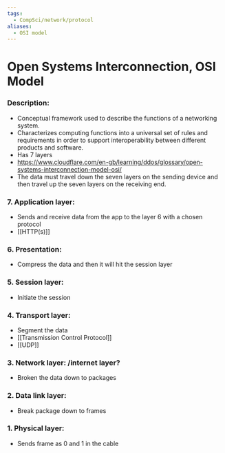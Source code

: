 ```yaml
---
tags:
  - CompSci/network/protocol
aliases:
  - OSI model
---
```

# Open Systems Interconnection, OSI Model
### Description:
- Conceptual framework used to describe the functions of a networking system.
- Characterizes computing functions into a universal set of rules and requirements in order to support interoperability between different products and software.
- Has 7 layers
- https://www.cloudflare.com/en-gb/learning/ddos/glossary/open-systems-interconnection-model-osi/
- The data must travel down the seven layers on the sending device and then travel up the seven layers on the receiving end.
### 7. Application layer:
- Sends and receive data from the app to the layer 6 with a chosen protocol
- [[HTTP(s)]]
### 6. Presentation:
- Compress the data and then it will hit the session layer
### 5. Session layer:
- Initiate the session
### 4. Transport layer:
- Segment the data
- [[Transmission Control Protocol]]
- [[UDP]]
### 3. Network layer: /internet layer?
- Broken the data down to packages
### 2. Data link layer:
- Break package down to frames
### 1. Physical layer:
- Sends frame as 0 and 1 in the cable